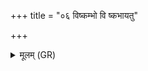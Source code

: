 +++
title = "०६ विष्कम्भो वि ष्कभायतु"

+++
<details><summary>मूलम् (GR)</summary>

+++(PSK 20.26.6)+++विष्कम्भो वि ष्कभायतु  
मनश् च हृदयं च वाम् ।  
विवर्तन वर्तय  
शश्वतीभ्यः समाभ्यः ॥
</details>